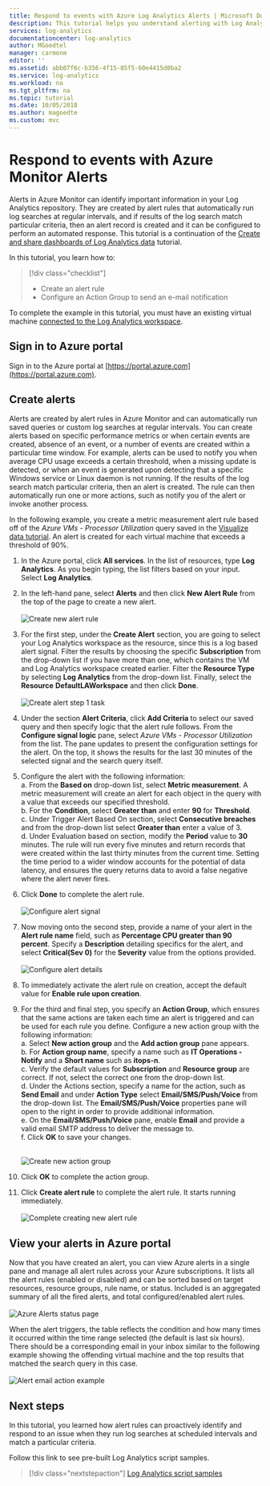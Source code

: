 ```yaml
---
title: Respond to events with Azure Log Analytics Alerts | Microsoft Docs
description: This tutorial helps you understand alerting with Log Analytics to identify important information in your workspace and proactively notify you of issues or invoke actions to attempt to correct them.
services: log-analytics
documentationcenter: log-analytics
author: MGoedtel
manager: carmonm
editor: ''
ms.assetid: abb07f6c-b356-4f15-85f5-60e4415d0ba2
ms.service: log-analytics
ms.workload: na
ms.tgt_pltfrm: na
ms.topic: tutorial
ms.date: 10/05/2018
ms.author: magoedte
ms.custom: mvc
---
```


# Respond to events with Azure Monitor Alerts
Alerts in Azure Monitor can identify important information in your Log Analytics repository. They are created by alert rules that automatically run log searches at regular intervals, and if results of the log search match particular criteria, then an alert record is created and it can be configured to perform an automated response.  This tutorial is a continuation of the [Create and share dashboards of Log Analytics data](tutorial-logs-dashboards.md) tutorial.   

In this tutorial, you learn how to:

> [!div class="checklist"]
> * Create an alert rule
> * Configure an Action Group to send an e-mail notification

To complete the example in this tutorial, you must have an existing virtual machine [connected to the Log Analytics workspace](../../log-analytics/log-analytics-quick-collect-azurevm.md).  

## Sign in to Azure portal
Sign in to the Azure portal at [https://portal.azure.com](https://portal.azure.com). 

## Create alerts
Alerts are created by alert rules in Azure Monitor and can automatically run saved queries or custom log searches at regular intervals.  You can create alerts based on specific performance metrics or when certain events are created, absence of an event, or a number of events are created within a particular time window.  For example, alerts can be used to notify you when average CPU usage exceeds a certain threshold, when a missing update is detected, or when an event is generated upon detecting that a specific Windows service or Linux daemon is not running.  If the results of the log search match particular criteria, then an alert is created. The rule can then automatically run one or more actions, such as notify you of the alert or invoke another process. 

In the following example, you create a metric measurement alert rule based off of the *Azure VMs - Processor Utilization* query saved in the [Visualize data tutorial](tutorial-logs-dashboards.md).  An alert is created for each virtual machine that exceeds a threshold of 90%.  

1. In the Azure portal, click **All services**. In the list of resources, type **Log Analytics**. As you begin typing, the list filters based on your input. Select **Log Analytics**.
2. In the left-hand pane, select **Alerts** and then click **New Alert Rule** from the top of the page to create a new alert.<br><br> ![Create new alert rule](./media/tutorial-response/alert-rule-02.png)<br>
3. For the first step, under the **Create Alert** section, you are going to select your Log Analytics workspace as the resource, since this is a log based alert signal.  Filter the results by choosing the specific **Subscription** from the drop-down list if you have more than one, which contains the VM and Log Analytics workspace created earlier.  Filter the **Resource Type** by selecting **Log Analytics** from the drop-down list.  Finally, select the **Resource** **DefaultLAWorkspace** and then click **Done**.<br><br> ![Create alert step 1 task](./media/tutorial-response/alert-rule-03.png)<br>
4. Under the section **Alert Criteria**, click **Add Criteria** to select our saved query and then specify logic that the alert rule follows.  From the **Configure signal logic** pane, select *Azure VMs - Processor Utilization* from the list.  The pane updates to present the configuration settings for the alert.  On the top, it shows the results for the last 30 minutes of the selected signal and the search query itself.  
5. Configure the alert with the following information:  
   a. From the **Based on** drop-down list, select **Metric measurement**.  A metric measurement will create an alert for each object in the query with a value that exceeds our specified threshold.  
   b. For the **Condition**, select **Greater than** and enter **90** for **Threshold**.  
   c. Under Trigger Alert Based On section, select **Consecutive breaches** and from the drop-down list select **Greater than** enter a value of 3.  
   d. Under Evaluation based on section, modify the **Period** value to **30** minutes. The rule will run every five minutes and return records that were created within the last thirty minutes from the current time.  Setting the time period to a wider window accounts for the potential of data latency, and ensures the query returns data to avoid a false negative where the alert never fires.  
6. Click **Done** to complete the alert rule.<br><br> ![Configure alert signal](./media/tutorial-response/alert-signal-logic-02.png)<br> 
7. Now moving onto the second step, provide a name of your alert in the **Alert rule name** field, such as **Percentage CPU greater than 90 percent**.  Specify a **Description** detailing specifics for the alert, and select **Critical(Sev 0)** for the **Severity** value from the options provided.<br><br> ![Configure alert details](./media/tutorial-response/alert-signal-logic-04.png)<br>
8. To immediately activate the alert rule on creation, accept the default value for **Enable rule upon creation**.
9. For the third and final step, you specify an **Action Group**, which ensures that the same actions are taken each time an alert is triggered and can be used for each rule you define.  Configure a new action group with the following information:  
   a. Select **New action group** and the **Add action group** pane appears.  
   b. For **Action group name**, specify a name such as **IT Operations - Notify** and a **Short name** such as **itops-n**.  
   c. Verify the default values for **Subscription** and **Resource group** are correct. If not, select the correct one from the drop-down list.   
   d. Under the Actions section, specify a name for the action, such as **Send Email** and under **Action Type** select **Email/SMS/Push/Voice** from the drop-down list. The **Email/SMS/Push/Voice** properties pane will open to the right in order to provide additional information.  
   e. On the **Email/SMS/Push/Voice** pane, enable **Email** and provide a valid email SMTP address to deliver the message to.  
   f. Click **OK** to save your changes.<br><br> 

    ![Create new action group](./media/tutorial-response/action-group-properties-01.png)

10. Click **OK** to complete the action group. 
11. Click **Create alert rule** to complete the alert rule. It starts running immediately.<br><br> ![Complete creating new alert rule](./media/tutorial-response/alert-rule-01.png)<br> 

## View your alerts in Azure portal
Now that you have created an alert, you can view Azure alerts in a single pane and manage all alert rules across your Azure subscriptions. It lists all the alert rules (enabled or disabled) and can be sorted based on target resources, resource groups, rule name, or status. Included is an aggregated summary of all the fired alerts, and total configured/enabled alert rules.<br><br> ![Azure Alerts status page](./media/tutorial-response/azure-alerts-02.png)  

When the alert triggers, the table reflects the condition and how many times it occurred within the time range selected (the default is last six hours).  There should be a corresponding email in your inbox similar to the following example showing the offending virtual machine and the top results that matched the search query in this case.<br><br> ![Alert email action example](./media/tutorial-response/azure-alert-email-notification-01.png)

## Next steps
In this tutorial, you learned how alert rules can proactively identify and respond to an issue when they run log searches at scheduled intervals and match a particular criteria.

Follow this link to see pre-built Log Analytics script samples.  

> [!div class="nextstepaction"]
> [Log Analytics script samples](../../log-analytics/powershell-samples.md)
